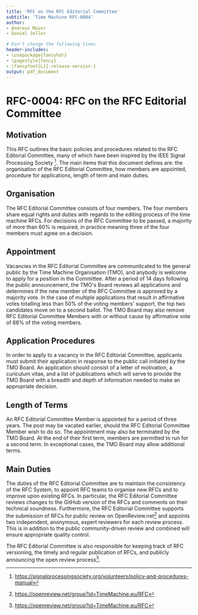 ```yaml
---
title: 'RFC on the RFC Editorial Committee'
subtitle: 'Time Machine RFC-0004'
author:
- Andreas Maier
- Daniel Jeller 

# Don't change the following lines
header-includes:
- \usepackage{fancyhdr}
- \pagestyle{fancy}
- \fancyfoot[L]{-release-version-}
output: pdf_document
---
```


# RFC-0004: RFC on the RFC Editorial Committee

## Motivation

This RFC outlines the basic policies and procedures related to the RFC Editorial Committee, many of which have been inspired by the IEEE Signal Processing Society [^ieee_sps_policy]. The main items that this document defines are: the organisation of the RFC Editorial Committee, how members are appointed, procedure for applications, length of term and main duties.

## Organisation

The RFC Editorial Committee consists of four members. The four members share equal rights and duties with regards to the editing process of the time machine RFCs. For decisions of the RFC Committee to be passed, a majority of more than 60% is required, in practice meaning three of the four members must agree on a decision.

## Appointment

Vacancies in the RFC Editorial Committee are communitcated to the general public by the Time Machine Organisation (TMO), and anybody is welcome to apply for a position in the Committee. 
After a period of 14 days following the public announcement, the TMO's Board reviews all applications and determines if the new member of the RFC Committee is approved by a majority vote. 
In the case of multiple applications that result in affirmative votes totalling less than 50% of the voting members' support, 
the top two candidates move on to a second ballot.
The TMO Board may also remove RFC Editorial Committee Members with or without cause by affirmative vote of 66% of the voting members.

## Application Procedures

In order to apply to a vacancy in the RFC Editorial Committee, applicants must submit their application in response to the public call initiated by the TMO Board. An application should consist of a letter of motivation, a curiculum vitae, and a list of publications which will serve to provide the TMO Board with a breadth and depth of information needed to make an appropriate decision.

## Length of Terms

An RFC Editorial Committee Member is appointed for a period of three years. The post may be vacated earlier, should the RFC Editorial Committee Member wish to do so. The appointment may also be terminated by the TMO Board. At the end of their first term, members are permitted to run for a second term. In exceptional cases, the TMO Board may allow additional terms.

## Main Duties

The duties of the RFC Editorial Committee are to maintain the consistency of the RFC System, to appoint RFC teams to organise new RFCs and to improve upon existing RFCs.
In particular, the RFC Editorial Committee reviews changes to the GitHub version of the RFCs and comments on their technical soundness.
Furthermore, the RFC Editorial Committee supports the submission of RFCs for public review on OpenReview.net[^open_review] and appoints two independent, anonymous, expert reviewers for each review process. This is in addition to the public community-driven review and combined will ensure appropriate quality control.

The RFC Editorial Committee is also responsible for keeping track of RFC versioning, the timely and regular publication of RFCs, and publicly announcing the open review process[^open_review]. 


<!-- Footnote area: Please keep the list of footnotes sorted alphabetically to simplify managing them -->

[^open_review]: <https://openreview.net/group?id=TimeMachine.eu/RFC>
[^ieee_sps_policy]: <https://signalprocessingsociety.org/volunteers/policy-and-procedures-manual>
